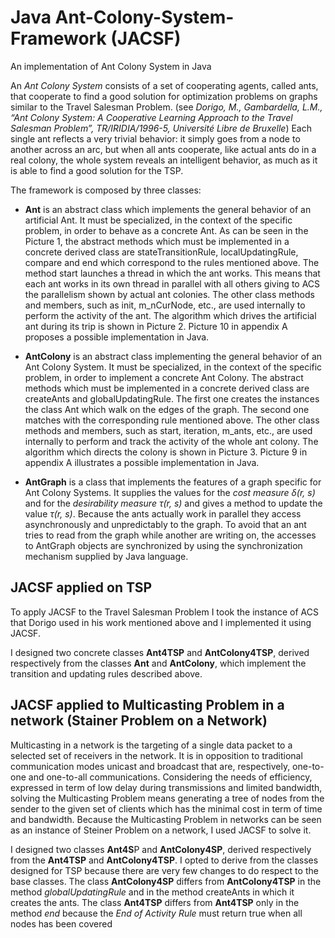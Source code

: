 # Java Ant-Colony-System-Framework (JACSF)
An implementation of Ant Colony System in Java

An *Ant Colony System* consists of a set of cooperating agents, called ants, that cooperate to find a good solution for optimization problems on graphs similar to the Travel Salesman Problem. (see *Dorigo, M., Gambardella, L.M., “Ant Colony System: A Cooperative Learning Approach to the Travel Salesman Problem”, TR/IRIDIA/1996-5, Université Libre de Bruxelle*)
Each single ant reflects a very trivial behavior: it simply goes from a node to another across an arc, but when all ants cooperate, like actual ants do in a real colony, the whole system reveals an intelligent behavior, as much as it is able to find a good solution for the TSP.

The framework is composed by three classes: 
-	**Ant** is an abstract class which implements the general behavior of an artificial Ant. It must be specialized, in the context of the specific problem, in order to behave as a concrete Ant. As can be seen in the Picture 1, the abstract methods which must be implemented in a concrete derived class are stateTransitionRule, localUpdatingRule, compare and end which correspond to the rules mentioned above. The method start launches a thread in which the ant works. This means that each ant works in its own thread in parallel with all others giving to ACS the parallelism shown by actual ant colonies. The other class methods and members, such as init, m_nCurNode, etc., are used internally to perform the activity of the ant. The algorithm which drives the artificial ant during its trip is shown in Picture 2.  Picture 10 in appendix A proposes a possible implementation in Java.

-	**AntColony** is an abstract class implementing the general behavior of an Ant Colony System. It must be specialized, in the context of the specific problem, in order to implement a concrete Ant Colony. The abstract methods which must be implemented in a concrete derived class are createAnts and globalUpdatingRule. The first one creates the instances the class Ant which walk on the edges of the graph. The second one matches with the corresponding rule mentioned above. The other class methods and members, such as start, iteration, m_ants, etc., are used internally to perform and track the activity of the whole ant colony. The algorithm which directs the colony is shown in Picture 3. Picture 9 in appendix A illustrates a possible implementation in Java.

-	**AntGraph**  is a class that implements the features of a graph specific for Ant Colony Systems. It supplies the values for the *cost measure δ(r, s)* and for the *desirability measure τ(r, s)* and gives a method to update the value *τ(r, s)*. Because the ants actually work in parallel they access asynchronously and unpredictably to the graph. To avoid that an ant tries to read from the graph while another are writing on, the accesses to AntGraph objects are synchronized by using the synchronization mechanism supplied by Java language.

## JACSF applied on TSP

To apply JACSF to the Travel Salesman Problem I took the instance of ACS that Dorigo used in his work mentioned above and I implemented it using JACSF. 

I designed two concrete classes **Ant4TSP** and **AntColony4TSP**, derived respectively from the classes **Ant** and **AntColony**, which implement the transition and updating rules described above.

## JACSF applied to Multicasting Problem in a network (Stainer Problem on a Network)
Multicasting in a network is the targeting of a single data packet to a selected set of receivers in the network. It is in opposition to traditional communication modes unicast and broadcast that are, respectively, one-to-one and one-to-all communications. 
Considering the needs of efficiency, expressed in term of low delay during transmissions and limited bandwidth, solving the Multicasting Problem means generating a tree of nodes from the sender to the given set of clients which has the minimal cost in term of time and bandwidth.
Because the Multicasting Problem in networks can be seen as an instance of Steiner Problem on a network, I used JACSF to solve it.

I designed two classes **Ant4S**P and **AntColony4SP**, derived respectively from the **Ant4TSP** and **AntColony4TSP**. 
I opted to derive from the classes designed for TSP because there are very few changes to do respect to the base classes. 
The class **AntColony4SP** differs from **AntColony4TSP** in the method *globalUpdatingRule* and in the method createAnts in which it creates the ants. 
The class **Ant4TSP** differs from **Ant4TSP** only in the method *end* because the *End of Activity Rule* must return true when all nodes has been covered



